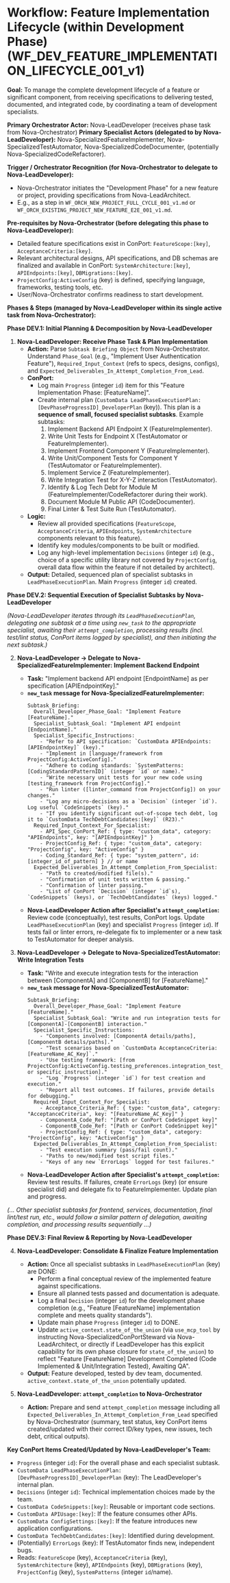 # Workflow: Feature Implementation Lifecycle (within Development Phase) (WF_DEV_FEATURE_IMPLEMENTATION_LIFECYCLE_001_v1)

**Goal:** To manage the complete development lifecycle of a feature or significant component, from receiving specifications to delivering tested, documented, and integrated code, by coordinating a team of development specialists.

**Primary Orchestrator Actor:** Nova-LeadDeveloper (receives phase task from Nova-Orchestrator)
**Primary Specialist Actors (delegated to by Nova-LeadDeveloper):** Nova-SpecializedFeatureImplementer, Nova-SpecializedTestAutomator, Nova-SpecializedCodeDocumenter, (potentially Nova-SpecializedCodeRefactorer).

**Trigger / Orchestrator Recognition (for Nova-Orchestrator to delegate to Nova-LeadDeveloper):**
- Nova-Orchestrator initiates the "Development Phase" for a new feature or project, providing specifications from Nova-LeadArchitect.
- E.g., as a step in `WF_ORCH_NEW_PROJECT_FULL_CYCLE_001_v1.md` or `WF_ORCH_EXISTING_PROJECT_NEW_FEATURE_E2E_001_v1.md`.

**Pre-requisites by Nova-Orchestrator (before delegating this phase to Nova-LeadDeveloper):**
- Detailed feature specifications exist in ConPort: `FeatureScope:[key]`, `AcceptanceCriteria:[key]`.
- Relevant architectural designs, API specifications, and DB schemas are finalized and available in ConPort: `SystemArchitecture:[key]`, `APIEndpoints:[key]`, `DBMigrations:[key]`.
- `ProjectConfig:ActiveConfig` (key) is defined, specifying language, frameworks, testing tools, etc.
- User/Nova-Orchestrator confirms readiness to start development.

**Phases & Steps (managed by Nova-LeadDeveloper within its single active task from Nova-Orchestrator):**

**Phase DEV.1: Initial Planning & Decomposition by Nova-LeadDeveloper**

1.  **Nova-LeadDeveloper: Receive Phase Task & Plan Implementation**
    *   **Action:** Parse `Subtask Briefing Object` from Nova-Orchestrator. Understand `Phase_Goal` (e.g., "Implement User Authentication Feature"), `Required_Input_Context` (refs to specs, designs, configs), and `Expected_Deliverables_In_Attempt_Completion_From_Lead`.
    *   **ConPort:**
        *   Log main `Progress` (integer `id`) item for this "Feature Implementation Phase: [FeatureName]".
        *   Create internal plan (`CustomData LeadPhaseExecutionPlan:[DevPhaseProgressID]_DeveloperPlan` (key)). This plan is a **sequence of small, focused specialist subtasks**. Example subtasks:
            1.  Implement Backend API Endpoint X (FeatureImplementer).
            2.  Write Unit Tests for Endpoint X (TestAutomator or FeatureImplementer).
            3.  Implement Frontend Component Y (FeatureImplementer).
            4.  Write Unit/Component Tests for Component Y (TestAutomator or FeatureImplementer).
            5.  Implement Service Z (FeatureImplementer).
            6.  Write Integration Test for X-Y-Z interaction (TestAutomator).
            7.  Identify & Log Tech Debt for Module M (FeatureImplementer/CodeRefactorer during their work).
            8.  Document Module M Public API (CodeDocumenter).
            9.  Final Linter & Test Suite Run (TestAutomator).
    *   **Logic:**
        *   Review all provided specifications (`FeatureScope`, `AcceptanceCriteria`, `APIEndpoints`, `SystemArchitecture` components relevant to this feature).
        *   Identify key modules/components to be built or modified.
        *   Log any high-level implementation `Decisions` (integer `id`) (e.g., choice of a specific utility library not covered by `ProjectConfig`, overall data flow within the feature if not detailed by architect).
    *   **Output:** Detailed, sequenced plan of specialist subtasks in `LeadPhaseExecutionPlan`. Main `Progress` (integer `id`) created.

**Phase DEV.2: Sequential Execution of Specialist Subtasks by Nova-LeadDeveloper**

*(Nova-LeadDeveloper iterates through its `LeadPhaseExecutionPlan`, delegating one subtask at a time using `new_task` to the appropriate specialist, awaiting their `attempt_completion`, processing results (incl. test/lint status, ConPort items logged by specialist), and then initiating the next subtask.)*

2.  **Nova-LeadDeveloper -> Delegate to Nova-SpecializedFeatureImplementer: Implement Backend Endpoint**
    *   **Task:** "Implement backend API endpoint [EndpointName] as per specification [APIEndpointKey]."
    *   **`new_task` message for Nova-SpecializedFeatureImplementer:**
        ```
        Subtask_Briefing:
          Overall_Developer_Phase_Goal: "Implement Feature [FeatureName]."
          Specialist_Subtask_Goal: "Implement API endpoint [EndpointName]."
          Specialist_Specific_Instructions:
            - "Refer to API specification: `CustomData APIEndpoints:[APIEndpointKey]` (key)."
            - "Implement in [language/framework from ProjectConfig:ActiveConfig]."
            - "Adhere to coding standards: `SystemPatterns:[CodingStandardPatternID]` (integer `id` or name)."
            - "Write necessary unit tests for your new code using [testing_framework from ProjectConfig]."
            - "Run linter ([linter_command from ProjectConfig]) on your changes."
            - "Log any micro-decisions as a `Decision` (integer `id`). Log useful `CodeSnippets` (key)."
            - "If you identify significant out-of-scope tech debt, log it to `CustomData TechDebtCandidates:[key]` (R23)."
          Required_Input_Context_For_Specialist:
            - API_Spec_ConPort_Ref: { type: "custom_data", category: "APIEndpoints", key: "[APIEndpointKey]" }
            - ProjectConfig_Ref: { type: "custom_data", category: "ProjectConfig", key: "ActiveConfig" }
            - Coding_Standard_Ref: { type: "system_pattern", id: [integer_id_of_pattern] } // or name
          Expected_Deliverables_In_Attempt_Completion_From_Specialist:
            - "Path to created/modified file(s)."
            - "Confirmation of unit tests written & passing."
            - "Confirmation of linter passing."
            - "List of ConPort `Decision` (integer `id`s), `CodeSnippets` (keys), or `TechDebtCandidates` (keys) logged."
        ```
    *   **Nova-LeadDeveloper Action after Specialist's `attempt_completion`:** Review code (conceptually), test results, ConPort logs. Update `LeadPhaseExecutionPlan` (key) and specialist `Progress` (integer `id`). If tests fail or linter errors, re-delegate fix to implementer or a new task to TestAutomator for deeper analysis.

3.  **Nova-LeadDeveloper -> Delegate to Nova-SpecializedTestAutomator: Write Integration Tests**
    *   **Task:** "Write and execute integration tests for the interaction between [ComponentA] and [ComponentB] for [FeatureName]."
    *   **`new_task` message for Nova-SpecializedTestAutomator:**
        ```
        Subtask_Briefing:
          Overall_Developer_Phase_Goal: "Implement Feature [FeatureName]."
          Specialist_Subtask_Goal: "Write and run integration tests for [ComponentA]-[ComponentB] interaction."
          Specialist_Specific_Instructions:
            - "Components involved: [ComponentA details/paths], [ComponentB details/paths]."
            - "Test scenarios based on `CustomData AcceptanceCriteria:[FeatureName_AC_Key]`."
            - "Use testing framework: [from ProjectConfig:ActiveConfig.testing_preferences.integration_test_framework or specific instruction]."
            - "Log `Progress` (integer `id`) for test creation and execution."
            - "Report all test outcomes. If failures, provide details for debugging."
          Required_Input_Context_For_Specialist:
            - Acceptance_Criteria_Ref: { type: "custom_data", category: "AcceptanceCriteria", key: "[FeatureName_AC_Key]" }
            - ComponentA_Code_Ref: "[Path or ConPort CodeSnippet key]"
            - ComponentB_Code_Ref: "[Path or ConPort CodeSnippet key]"
            - ProjectConfig_Ref: { type: "custom_data", category: "ProjectConfig", key: "ActiveConfig" }
          Expected_Deliverables_In_Attempt_Completion_From_Specialist:
            - "Test execution summary (pass/fail count)."
            - "Paths to new/modified test script files."
            - "Keys of any new `ErrorLogs` logged for test failures."
        ```
    *   **Nova-LeadDeveloper Action after Specialist's `attempt_completion`:** Review test results. If failures, create `ErrorLogs` (key) (or ensure specialist did) and delegate fix to FeatureImplementer. Update plan and progress.

*(... Other specialist subtasks for frontend, services, documentation, final lint/test run, etc., would follow a similar pattern of delegation, awaiting completion, and processing results sequentially ...)*

**Phase DEV.3: Final Review & Reporting by Nova-LeadDeveloper**

4.  **Nova-LeadDeveloper: Consolidate & Finalize Feature Implementation**
    *   **Action:** Once all specialist subtasks in `LeadPhaseExecutionPlan` (key) are DONE:
        *   Perform a final conceptual review of the implemented feature against specifications.
        *   Ensure all planned tests passed and documentation is adequate.
        *   Log a final `Decision` (integer `id`) for the development phase completion (e.g., "Feature [FeatureName] implementation complete and meets quality standards").
        *   Update main phase `Progress` (integer `id`) to DONE.
        *   Update `active_context.state_of_the_union` (via `use_mcp_tool` by instructing Nova-SpecializedConPortSteward via Nova-LeadArchitect, or directly if LeadDeveloper has this explicit capability for its own phase closure for `state_of_the_union`) to reflect "Feature [FeatureName] Development Completed (Code Implemented & Unit/Integration Tested), Awaiting QA".
    *   **Output:** Feature developed, tested by dev team, documented. `active_context.state_of_the_union` potentially updated.

5.  **Nova-LeadDeveloper: `attempt_completion` to Nova-Orchestrator**
    *   **Action:** Prepare and send `attempt_completion` message including all `Expected_Deliverables_In_Attempt_Completion_From_Lead` specified by Nova-Orchestrator (summary, test status, key ConPort items created/updated with their correct ID/key types, new issues, tech debt, critical outputs).

**Key ConPort Items Created/Updated by Nova-LeadDeveloper's Team:**
-   `Progress` (integer `id`): For the overall phase and each specialist subtask.
-   `CustomData LeadPhaseExecutionPlan:[DevPhaseProgressID]_DeveloperPlan` (key): The LeadDeveloper's internal plan.
-   `Decisions` (integer `id`): Technical implementation choices made by the team.
-   `CustomData CodeSnippets:[key]`: Reusable or important code sections.
-   `CustomData APIUsage:[key]`: If the feature consumes other APIs.
-   `CustomData ConfigSettings:[key]`: If the feature introduces new application configurations.
-   `CustomData TechDebtCandidates:[key]`: Identified during development.
-   (Potentially) `ErrorLogs` (key): If TestAutomator finds new, independent bugs.
-   Reads: `FeatureScope` (key), `AcceptanceCriteria` (key), `SystemArchitecture` (key), `APIEndpoints` (key), `DBMigrations` (key), `ProjectConfig` (key), `SystemPatterns` (integer `id`/name).